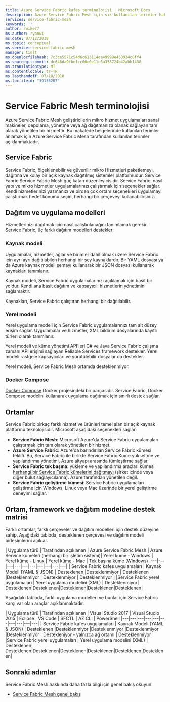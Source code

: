 ```yaml
---
title: Azure Service Fabric kafes terminolojisi | Microsoft Docs
description: Azure Service Fabric Mesh için sık kullanılan terimler hakkında öğrenin.
services: service-fabric-mesh
keywords: ''
author: rwike77
ms.author: ryanwi
ms.date: 07/12/2018
ms.topic: conceptual
ms.service: service-fabric-mesh
manager: timlt
ms.openlocfilehash: 7c3ce5571c54d6c613114ea49999e450934c8ff4
ms.sourcegitcommit: dc646da9fbefcc06c0e11c6a358724b42abb1438
ms.translationtype: MT
ms.contentlocale: tr-TR
ms.lasthandoff: 07/18/2018
ms.locfileid: "39136207"
---
```

# <a name="service-fabric-mesh-terminology"></a>Service Fabric Mesh terminolojisi

Azure Service Fabric Mesh geliştiricilerin mikro hizmet uygulamaları sanal makineler, depolama, yönetme veya ağ dağıtmanıza olanak sağlayan tam olarak yönetilen bir hizmettir. Bu makalede belgelerinde kullanılan terimler anlamak için Azure Service Fabric Mesh tarafından kullanılan terimler açıklanmaktadır.

## <a name="service-fabric"></a>Service Fabric

Service Fabric, ölçeklenebilir ve güvenilir mikro Hizmetleri paketlemeyi, dağıtma ve kolay bir açık kaynak dağıtılmış sistemler platformudur. Service Fabric Service Fabric Mesh güç katan düzenleyicisidir. Service Fabric, nasıl yapı ve mikro hizmetler uygulamalarınızı çalıştırmak için seçenekler sağlar. Kendi hizmetlerinizi yazmanızı ve birden çok ortam seçenekleri uygulamayı çalıştırmak hedef konumu seçin, herhangi bir çerçeveyi kullanabilirsiniz.

## <a name="deployment-and-application-models"></a>Dağıtım ve uygulama modelleri 

Hizmetlerinizi dağıtmak için nasıl çalıştırılacağını tanımlamak gerekir. Service Fabric, üç farklı dağıtım modelleri destekler:

### <a name="resource-model"></a>Kaynak modeli
Uygulamalar, hizmetler, ağlar ve birimler dahil olmak üzere Service Fabric için ayrı ayrı dağıtılabilen herhangi bir şey kaynaklardır. Bir YAML dosyası ya da Azure kaynak modeli şemayı kullanarak bir JSON dosyası kullanarak kaynakları tanımlanır.

Kaynak modeli, Service Fabric uygulamalarınızı açıklamak için basit bir yoldur. Kendi ana basit dağıtım ve kapsayıcılı hizmetlerin yönetimini sağlamaktır.

Kaynakları, Service Fabric çalıştıran herhangi bir dağıtılabilir.

### <a name="native-model"></a>Yerel modeli
Yerel uygulama modeli için Service Fabric uygulamalarınızı tam alt düzey erişim sağlar. Uygulamalar ve hizmetler, XML bildirim dosyalarında kayıtlı türleri olarak tanımlanır.

Yerel modeli ve küme yönetimi API'leri C# ve Java Service Fabric çalışma zamanı API erişimi sağlayan Reliable Services framework destekler. Yerel modeli rastgele kapsayıcıları ve yürütülebilir dosyalar da destekler.

Yerel modeli, Service Fabric Mesh ortamda desteklenmiyor.

### <a name="docker-compose"></a>Docker Compose 
[Docker Compose](https://docs.docker.com/compose/) Docker projesindeki bir parçasıdır. Service Fabric, Docker Compose modelini kullanarak uygulama dağıtmak için sınırlı destek sağlar.

## <a name="environments"></a>Ortamlar

Service Fabric birkaç farklı hizmet ve ürünleri temel alan bir açık kaynak platformu teknolojisidir. Microsoft aşağıdaki seçenekleri sağlar:

 - **Service Fabric Mesh**: Microsoft Azure'da Service Fabric uygulamaları çalıştırmak için tam olarak yönetilen bir hizmet.
 - **Azure Service Fabric**: Azure'da barındırılan Service Fabric kümesi teklifi. Bu, Service Fabric ile birlikte Service Fabric Küme yükseltme ve yapılandırma yönetimi, Azure altyapı arasında tümleştirme sağlar.
 - **Service Fabric tek başına**: yükleme ve yapılandırma araçları kümesi [herhangi bir Service Fabric kümelerini dağıtmayı](/azure/service-fabric/service-fabric-deploy-anywhere) (şirket içinde veya diğer bulut sağlayıcılarına). Azure tarafından yönetilen değil.
 - **Service Fabric geliştirme kümesi**: Service Fabric uygulamaları geliştirme için Windows, Linux veya Mac üzerinde bir yerel geliştirme deneyimi sağlar.

## <a name="environment-framework-and-deployment-model-support-matrix"></a>Ortam, framework ve dağıtım modeline destek matrisi
Farklı ortamlar, farklı çerçeveler ve dağıtım modelleri için destek düzeyine sahip. Aşağıdaki tabloda, desteklenen çerçevesi ve dağıtım modeli birleşimlerini açıklar.

| Uygulama türü | Tarafından açıklanan | Azure Service Fabric Mesh | Azure Service kümeleri (herhangi bir işletim sistemi)| Yerel küme - Windows | Yerel küme - Linux | Yerel küme - Mac | Tek başına küme (Windows)
|---|---|---|---|---|---|---|---|---|---|
| Service Fabric kafes uygulamaları | Kaynak Modeli (YAML & JSON) | Desteklenen |Desteklenmiyor | Desteklenen |Desteklenmiyor | Desteklenmiyor | Desteklenmiyor |
|Service Fabric yerel uygulamaları | Yerel uygulama modelini (XML) | Desteklenmiyor| Desteklenen|Desteklenen|Desteklenen|Desteklenen|Desteklenen|

Aşağıdaki tabloda, farklı uygulama modelleri ve bunlar için Service Fabric karşı var olan araçlar açıklanmaktadır.

| Uygulama türü | Tarafından açıklanan | Visual Studio 2017 | Visual Studio 2015 | Eclipse | VS Code | SFCTL | AZ CLI | PowerShell
|---|---|---|---|---|---|---|---|---|---|
| Service Fabric kafes uygulamaları | Kaynak Modeli (YAML & JSON) | Desteklenen |Desteklenmiyor |Desteklenmiyor |Desteklenmiyor |Desteklenmiyor | Destekleniyor - yalnızca ağ ortamı | Desteklenmiyor
|Service Fabric yerel uygulamaları | Yerel uygulama modelini (XML) | Desteklenen| Desteklenen|Desteklenen|Desteklenen|Desteklenen|Desteklenen|Desteklenen|

## <a name="next-steps"></a>Sonraki adımlar

Service Fabric Mesh hakkında daha fazla bilgi için genel bakış okuyun:
- [Service Fabric Mesh genel bakış](service-fabric-mesh-overview.md)
